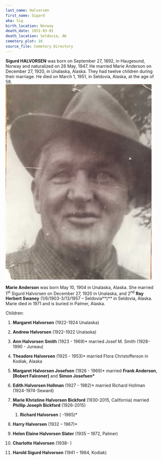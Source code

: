 ```yaml
---
last_name: Halvorsen
first_name: Sigard
aka: Sig
birth_location: Norway
death_date: 1951-03-01
death_location: Seldovia, AK
cemetery_plot: 16
source_file: Cemetery Directory
---
```

**Sigurd HALVORSEN** was born on September 27, 1892, in Haugesund,
Norway and naturalized on 26 May, 1947. He married Marie Anderson on
December 27, 1920, in Unalaska, Alaska. They had twelve children during
their marriage. He died on March 1, 1951, in Seldovia, Alaska, at the
age of 58.
![](../assets/images/Sigurd%20Halversen%20family/media/image1.jpeg)

**Marie Anderson** was born May 10, 1904 in Unalaska, Alaska. She
married 1<sup>st</sup> Sigurd Halvorsen on December 27, 1920 in
Unalaska, and 2<sup>nd</sup> **Ray Herbert Swaney** (1/6/1903-3/13/1957
– Seldovia**)** in Seldovia, Alaska. Marie died in 1971 and is buried
in Palmer, Alaska.

Children:

1.  **Margaret Halvorsen** (1922-1924 Unalaska)

2.  **Andrew Halvorsen** (1922-1922 Unalaska)

3.  **Ann Halvorsen** **Smith** (1923 - 1969)\* married Josef M. Smith
    (1928-1990 - Juneau)

4.  **Theadore Halvorsen** (1925 - 1953)\* married Flora Christofferson
    in Kodiak, Alaska

5.  **Margaret Halvorsen Josefsen** (1926 - 1969)\* married **Frank
    Anderson**, **\[Robert Falconer\]** and **Simon Josefsen\***

6.  **Edith Halvorsen Hollman** (1927 - 1982)\* married Richard Hollman
    (1924-1974-Seward)

7.  **Marie Khristine Halvorsen Bickford** (1930-2015, California)
    married **Phillip Joseph Bickford** (1926-2015)
    
    1.  **Richard Halvorsen** ( -1965)\*

8.  **Harry Halvorsen** (1932 – 1967)\*

9.  **Helen Elaine Halvorsen Slater** (1935 – 1972, Palmer)

10. **Charlotte Halvorsen** (1938- )

11. **Harold Sigurd Halvorsen** (1941 – 1984, Kodiak)


